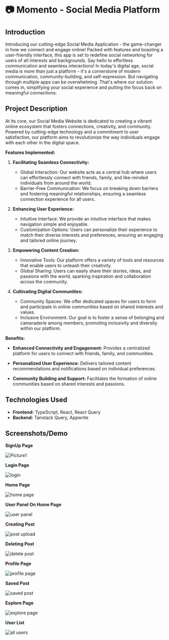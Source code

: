 # 📷 Momento - Social Media Platform

## Introduction 
Introducing our cutting-edge Social Media Application - the game-changer in how we connect and engage online! Packed with features and boasting a user-friendly interface, this app is set to redefine social networking for users of all interests and backgrounds. Say hello to effortless communication and seamless interactions! 
In today's digital age, social media is more than just a platform - it's a cornerstone of modern communication, community-building, and self-expression. But navigating through multiple apps can be overwhelming. That's where our solution comes in, simplifying your social experience and putting the focus back on meaningful connections. 

## Project Description

At its core, our Social Media Website is dedicated to creating a vibrant online ecosystem that fosters connections, creativity, and community. Powered by cutting-edge technology and a commitment to user satisfaction, our platform aims to revolutionize the way individuals engage with each other in the digital space. 
 
**Features Implemented:**
1. **Facilitating Seamless Connectivity:**
    - Global Interaction: Our website acts as a central hub where users can effortlessly connect with friends, family, and like-minded individuals from around the world.
    - Barrier-Free Communication: We focus on breaking down barriers and fostering meaningful relationships, ensuring a seamless connection experience for all users.

2. **Enhancing User Experience:**
    - Intuitive Interface: We provide an intuitive interface that makes navigation simple and enjoyable.
    - Customization Options: Users can personalize their experience to match their diverse interests and preferences, ensuring an engaging and tailored online journey.

3. **Empowering Content Creation:**
    - Innovative Tools: Our platform offers a variety of tools and resources that enable users to unleash their creativity.
    - Global Sharing: Users can easily share their stories, ideas, and passions with the world, sparking inspiration and collaboration across the community.

4. **Cultivating Digital Communities:**
      -  Community Spaces: We offer dedicated spaces for users to form and participate in online communities based on shared interests and values.
      -  Inclusive Environment: Our goal is to foster a sense of belonging and camaraderie among members, promoting inclusivity and diversity within our platform.



**Benefits:**
- **Enhanced Connectivity and Engagement:**
Provides a centralized platform for users to connect with friends, family, and communities. 
 
- **Personalized User Experience:** 
Delivers tailored content recommendations and notifications based on individual preferences. 
 
- **Community Building and Support:** 
Facilitates the formation of online communities based on shared interests and passions.


## Technologies Used

- **Frontend:** TypeScript, React, React Query
- **Backend:** Tanstack Query, Appwrite
 
## Screenshots/Demo
**SignUp Page**

![Picture1](https://github.com/user-attachments/assets/c115b74a-948a-462f-9733-46cda819bef1)

**Login Page**

![login](https://github.com/user-attachments/assets/1d8d035f-5c23-44f2-a727-1ccb226988b4)

**Home Page**

![home page](https://github.com/user-attachments/assets/1ceb6a4b-88b5-4638-997a-f834626d8a3c)

**User Panel On Home Page**

![user panel](https://github.com/user-attachments/assets/23827031-38cf-4ff0-a02a-30388109cba4)

**Creating Post**

![post upload](https://github.com/user-attachments/assets/091a2f69-8c9c-4002-9736-eb24d4297998)

**Deleting Post**

![delete post](https://github.com/user-attachments/assets/5067b5ed-d1ee-4991-8fba-019ab963e529)

**Profile Page**

![profile page](https://github.com/user-attachments/assets/4578a2f4-49b6-448c-8d4a-60726abb14e9)

**Saved Post**

![saved post](https://github.com/user-attachments/assets/77adecad-897c-4fc8-bc35-348e3bbabe78)

**Explore Page**

![explore page](https://github.com/user-attachments/assets/7609a5db-656a-468f-a410-4f99997f09ec)

**User List**

![all users](https://github.com/user-attachments/assets/807c1583-faa4-4675-9e88-8a4cd13ced42)






